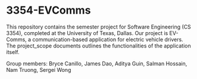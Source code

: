 # 3354-EVComms

This repository contains the semester project for Software Engineering (CS 3354), completed at the University of Texas, Dallas. Our project is EV-Comms, a communication-based application for electric vehicle drivers. The project_scope documents outlines the functionalities of the application itself. 

Group members: Bryce Canillo, James Dao, Aditya Guin, Salman Hossain, Nam Truong, Sergei Wong
